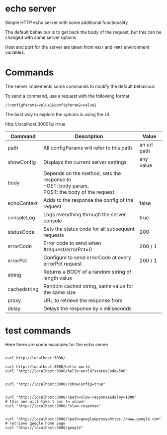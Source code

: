 # echo server

Simple HTTP echo server with some additional functionality

The default behaviour is to get back the body of the request, but this can be changed with some server options

Host and port for the server are taken from `HOST` and `PORT` environment variables.

# Commands

The server implements some commands to modify the default behaviour.

To send a command, use a request with the following format

`/?configParam1=value1&configParam2=value2`


The best way to explore the options is using the UI

http://localhost:3000?ui=true


|Command      |Description                                           | Value           |
|-------------|------------------------------------------------------|-----------------|
|path         | All configParams will refer to this path             | an url path     |
|showConfig   | Displays the current server settings                 | any value       |
|body         | Depends on the method, sets the response to <br/>-GET: body param, <br/>POST: the body of the request                                       |                 |
|echoContext  | Adds to the response the config of the request       | false   |
|consoleLog   | Logs everything through the server console           | true    |
|statusCode   | Sets the status code for all subsequent requests     | 200     |
|errorCode    | Error code to send when #request/errorPct=0          | 200 / 1 |
|errorPct     | Configure to send errorCode at every errorPct request| 200 / 1 |
|string       | Returns a BODY of a random string of length value    |         |
|cachedstring | Random cached string, same value for the same size   |         |
|proxy        | URL to retrieve the response from                    |         |
|delay        | Delays the response by x miliseconds                 |         |


# test commands

Here there are some examples for the echo server

```

curl http://localhost:3000/

curl http://localhost:3000/hello-world
curl "http://localhost:3000/hello-world?statusCode=500"


curl "http://localhost:3000/?showConfig=true"


curl "http://localhost:3000/?path=slow-response&delay=1000"
# this one will take 1 sec to answer
curl "http://localhost:3000/?slow-response"


curl "http://localhost:3000/?path=google&proxy=https://www.google.com"
# retrieve google home page
curl "http://localhost:3000/google"

```
